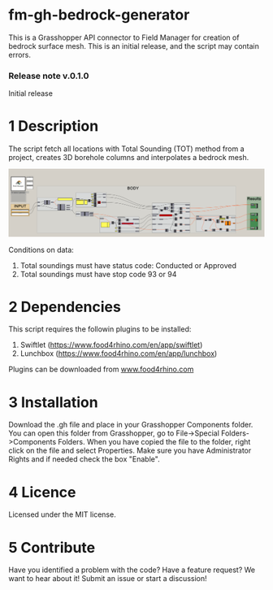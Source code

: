 # fm-gh-bedrock-generator
This is a Grasshopper API connector to Field Manager for creation of bedrock surface mesh.
This is an initial release, and the script may contain errors. 

### Release note v.0.1.0
Initial release

# 1 Description
The script fetch all locations with Total Sounding (TOT) method from a project, creates 3D borehole columns and interpolates a bedrock mesh.

![Script layout](./figures/fig_1.PNG)

Conditions on data:
1. Total soundings must have status code: Conducted or Approved
2. Total soundings must have stop code 93 or 94

# 2 Dependencies
This script requires the followin plugins to be installed:
1. Swiftlet (https://www.food4rhino.com/en/app/swiftlet)
2. Lunchbox (https://www.food4rhino.com/en/app/lunchbox)

Plugins can be downloaded from www.food4rhino.com

# 3 Installation
Download the .gh file and place in your Grasshopper Components folder. 
You can open this folder from Grasshopper, go to File->Special Folders->Components Folders. 
When you have copied the file to the folder, right click on the file and select Properties. 
Make sure you have Administrator Rights and if needed check the box "Enable".  

# 4 Licence
Licensed under the MIT license.

# 5 Contribute
Have you identified a problem with the code? Have a feature request? We want to hear about it! Submit an issue or start a discussion!
